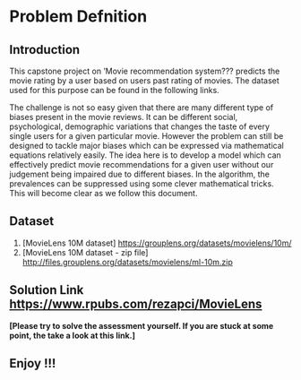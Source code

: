 # Problem Defnition

## Introduction

This capstone project on ’Movie recommendation system??? predicts the movie rating by a user based on users past rating of movies. The dataset used for this purpose can be found in the following links. 

The challenge is not so easy given that there are many different type of biases present in the movie reviews. It can be different social, psychological, demographic variations that changes the taste of every single users for a given particular movie. However the problem can still be designed to tackle major biases which can be expressed via mathematical equations relatively easily. The idea here is to develop a model which can effectively predict movie recommendations for a given user without our judgement being impaired due to different biases. In the algorithm, the prevalences can be suppressed using some clever mathematical tricks. This will become clear as we follow this document.

## Dataset
  1. [MovieLens 10M dataset] https://grouplens.org/datasets/movielens/10m/
  2. [MovieLens 10M dataset - zip file] http://files.grouplens.org/datasets/movielens/ml-10m.zip





## Solution Link https://www.rpubs.com/rezapci/MovieLens

**[Please try to solve the assessment yourself. If you are stuck at some point, the take a look at this link.]**



## Enjoy !!!



